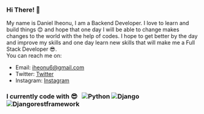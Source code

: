 ### Hi There! 👋

My name is Daniel Iheonu, I am a Backend Developer. I love to learn and build things 😊 and hope that one day I will be able to change makes changes to the world with the help of codes. 
I hope to get better by the day and improve my skills and one day learn new skills that will make me a Full Stack Developer 😎.<br>
You can reach me on:
- Email: iheonu6@gmail.com
- Twitter: [Twitter](https://twitter.com/danieliheonu)
- Instagram: [Instagram](https://www.instagram.com/d_iheonu/)

<h3>I currently code with 😎 &nbsp;
  <img alt="Python" src="https://img.shields.io/badge/-Python-blue?style=flat-square&logo=python&logoColor=white" />
  <img alt="Django" src="https://img.shields.io/badge/-Django-brightgreen?style=flat-square&logo=django&logoColor=white" />
  <img alt="Djangorestframework" src="https://img.shields.io/badge/-Djangorestframework-red?style=flat-square&logo=djangorestframework&logoColor=white" />
  

<!--
**danieldutcum/danieldutcum** is a ✨ _special_ ✨ repository because its `README.md` (this file) appears on your GitHub profile.

Here are some ideas to get you started:

- 🔭 I’m currently working on ...
- 🌱 I’m currently learning ...
- 👯 I’m looking to collaborate on ...
- 🤔 I’m looking for help with ...
- 💬 Ask me about ...
- 📫 How to reach me: ...
- 😄 Pronouns: ...
- ⚡ Fun fact: ...
-->
